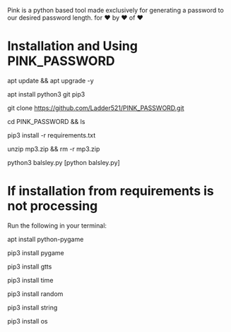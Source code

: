 Pink is a python based tool made exclusively for generating a password to our desired password length.
for ❤️ 
by ❤️
of ❤️

# Installation and Using PINK_PASSWORD
apt update && apt upgrade -y

apt install python3 git pip3

git clone https://github.com/Ladder521/PINK_PASSWORD.git

cd PINK_PASSWORD && ls

pip3 install -r requirements.txt

unzip mp3.zip && rm -r mp3.zip

python3 balsley.py [python balsley.py]

# If installation from requirements is not processing 
Run the following in your terminal:

apt install python-pygame

pip3 install pygame

pip3 install gtts

pip3 install time

pip3 install random

pip3 install string

pip3 install os

